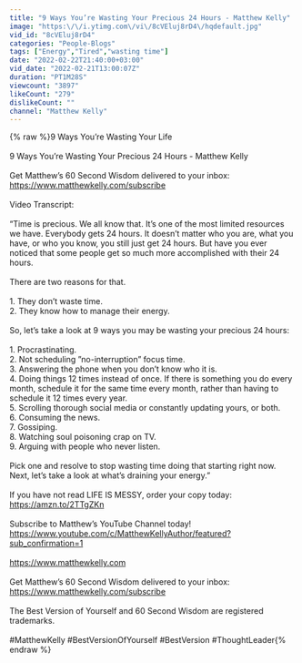 ```yaml
---
title: "9 Ways You’re Wasting Your Precious 24 Hours - Matthew Kelly"
image: "https:\/\/i.ytimg.com\/vi\/8cVEluj8rD4\/hqdefault.jpg"
vid_id: "8cVEluj8rD4"
categories: "People-Blogs"
tags: ["Energy","Tired","wasting time"]
date: "2022-02-22T21:40:00+03:00"
vid_date: "2022-02-21T13:00:07Z"
duration: "PT1M28S"
viewcount: "3897"
likeCount: "279"
dislikeCount: ""
channel: "Matthew Kelly"
---
```

{% raw %}9 Ways You’re Wasting Your Life<br /><br />9 Ways You’re Wasting Your Precious 24 Hours - Matthew Kelly<br /><br />Get Matthew’s 60 Second Wisdom delivered to your inbox: <a rel="nofollow" target="blank" href="https://www.matthewkelly.com/subscribe">https://www.matthewkelly.com/subscribe</a><br /><br />Video Transcript:<br /><br />“Time is precious. We all know that. It’s one of the most limited resources we have. Everybody gets 24 hours. It doesn’t matter who you are, what you have, or who you know, you still just get 24 hours. But have you ever noticed that some people get so much more accomplished with their 24 hours.<br /><br />There are two reasons for that. <br /><br />1. They don’t waste time. <br />2. They know how to manage their energy.<br /><br />So, let’s take a look at 9 ways you may be wasting your precious 24 hours:<br /><br />1. Procrastinating.<br />2. Not scheduling ”no-interruption” focus time.<br />3. Answering the phone when you don’t know who it is.<br />4. Doing things 12 times instead of once. If there is something you do every month, schedule it for the same time every month, rather than having to schedule it 12 times every year. <br />5. Scrolling thorough social media or constantly updating yours, or both.<br />6. Consuming the news.<br />7. Gossiping.<br />8. Watching soul poisoning crap on TV. <br />9. Arguing with people who never listen.<br /><br />Pick one and resolve to stop wasting time doing that starting right now. <br />Next, let’s take a look at what’s draining your energy.”<br /><br />If you have not read LIFE IS MESSY, order your copy today: <a rel="nofollow" target="blank" href="https://amzn.to/2TTgZKn">https://amzn.to/2TTgZKn</a> <br /><br />Subscribe to Matthew’s YouTube Channel today! <a rel="nofollow" target="blank" href="https://www.youtube.com/c/MatthewKellyAuthor/featured?sub_confirmation=1">https://www.youtube.com/c/MatthewKellyAuthor/featured?sub_confirmation=1</a><br /><br /><a rel="nofollow" target="blank" href="https://www.matthewkelly.com">https://www.matthewkelly.com</a><br /><br />Get Matthew’s 60 Second Wisdom delivered to your inbox: <a rel="nofollow" target="blank" href="https://www.matthewkelly.com/subscribe">https://www.matthewkelly.com/subscribe</a> <br /><br />The Best Version of Yourself and 60 Second Wisdom are registered trademarks.<br /><br />#MatthewKelly #BestVersionOfYourself #BestVersion #ThoughtLeader{% endraw %}
